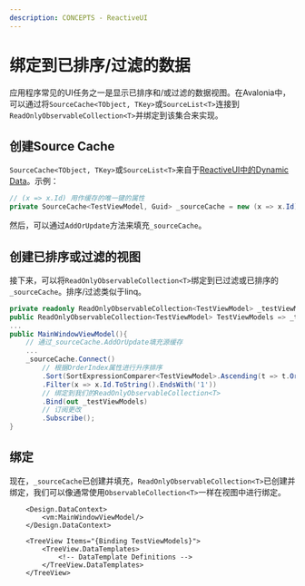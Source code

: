 ```yaml
---
description: CONCEPTS - ReactiveUI
---
```

# 绑定到已排序/过滤的数据

应用程序常见的UI任务之一是显示已排序和/或过滤的数据视图。在Avalonia中，可以通过将`SourceCache<TObject, TKey>`或`SourceList<T>`连接到`ReadOnlyObservableCollection<T>`并绑定到该集合来实现。

## 创建Source Cache

`SourceCache<TObject, TKey>`或`SourceList<T>`来自于[ReactiveUI中的Dynamic Data](https://www.reactiveui.net/docs/handbook/collections/)。示例：

```csharp
// (x => x.Id) 用作缓存的唯一键的属性
private SourceCache<TestViewModel, Guid> _sourceCache = new (x => x.Id);
```

然后，可以通过`AddOrUpdate`方法来填充`_sourceCache`。

## 创建已排序或过滤的视图

接下来，可以将`ReadOnlyObservableCollection<T>`绑定到已过滤或已排序的`_sourceCache`。排序/过滤类似于linq。

```csharp
private readonly ReadOnlyObservableCollection<TestViewModel> _testViewModels;
public ReadOnlyObservableCollection<TestViewModel> TestViewModels => _testViewModels;
...
public MainWindowViewModel(){
    // 通过_sourceCache.AddOrUpdate填充源缓存
    ...
    _sourceCache.Connect()
        // 根据OrderIndex属性进行升序排序
        .Sort(SortExpressionComparer<TestViewModel>.Ascending(t => t.OrderIndex))
        .Filter(x => x.Id.ToString().EndsWith('1'))
        // 绑定到我们的ReadOnlyObservableCollection<T>
        .Bind(out _testViewModels)
        // 订阅更改
        .Subscribe();
}
```

## 绑定

现在，`_sourceCache`已创建并填充，`ReadOnlyObservableCollection<T>`已创建并绑定，我们可以像通常使用`ObservableCollection<T>`一样在视图中进行绑定。

```markup
    <Design.DataContext>
        <vm:MainWindowViewModel/>
    </Design.DataContext>

    <TreeView Items="{Binding TestViewModels}">
        <TreeView.DataTemplates>
            <!-- DataTemplate Definitions -->
        </TreeView.DataTemplates> 
    </TreeView>
```